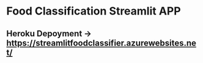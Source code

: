 # Food Classification Streamlit APP

## Heroku Depoyment -> https://streamlitfoodclassifier.azurewebsites.net/